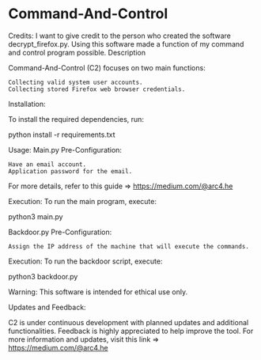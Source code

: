 # Command-And-Control

Credits:
I want to give credit to the person who created the software decrypt_firefox.py. Using this software made a function of my command and control program possible.
Description

Command-And-Control (C2) focuses on two main functions:

    Collecting valid system user accounts.
    Collecting stored Firefox web browser credentials.

Installation:

To install the required dependencies, run:

python install -r requirements.txt

Usage:
Main.py
Pre-Configuration:

    Have an email account.
    Application password for the email.

For more details, refer to this guide => https://medium.com/@arc4.he

Execution:
To run the main program, execute:

python3 main.py

Backdoor.py
Pre-Configuration:

    Assign the IP address of the machine that will execute the commands.

Execution:
To run the backdoor script, execute:

python3 backdoor.py

Warning:
This software is intended for ethical use only.

Updates and Feedback:

C2 is under continuous development with planned updates and additional functionalities. Feedback is highly appreciated to help improve the tool. For more information and updates, visit this link => https://medium.com/@arc4.he
